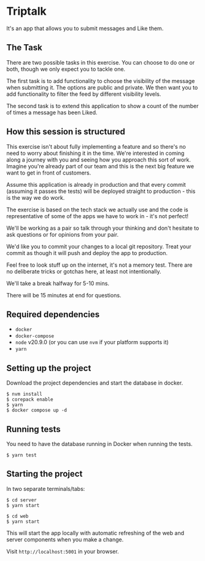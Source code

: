 # Triptalk

It's an app that allows you to submit messages and Like them.

## The Task

There are two possible tasks in this exercise. You can choose to do one or both, though we only expect you to tackle one.

The first task is to add functionality to choose the visibility of the message when submitting it. The options are public and private. We then want you to add functionality to filter the feed by different visibility levels.

The second task is to extend this application to show a count of the number of times a message has been Liked.

## How this session is structured

This exercise isn't about fully implementing a feature and so there's no need to worry about finishing it in the time. We're interested in coming along a journey with you and seeing how you approach this sort of work. Imagine you're already part of our team and this is the next big feature we want to get in front of customers.

Assume this application is already in production and that every commit (assuming it passes the tests) will be deployed straight to production - this is the way we do work.

The exercise is based on the tech stack we actually use and the code is representative of some of the apps we have to work in - it's not perfect!

We'll be working as a pair so talk through your thinking and don't hesitate to ask questions or for opinions from your pair.

We'd like you to commit your changes to a local git repository. Treat your commit as though it will push and deploy the app to production.

Feel free to look stuff up on the internet, it's not a memory test. There are no deliberate tricks or gotchas here, at least not intentionally.

We'll take a break halfway for 5-10 mins.

There will be 15 minutes at end for questions.

## Required dependencies

- `docker`
- `docker-compose`
- `node` v20.9.0 (or you can use `nvm` if your platform supports it)
- `yarn`

## Setting up the project

Download the project dependencies and start the database in docker.

```
$ nvm install
$ corepack enable
$ yarn
$ docker compose up -d
```

## Running tests

You need to have the database running in Docker when running the tests.

```
$ yarn test
```

## Starting the project

In two separate terminals/tabs:

```
$ cd server
$ yarn start
```

```
$ cd web
$ yarn start
```

This will start the app locally with automatic refreshing of the web and server components when you make a change.

Visit `http://localhost:5001` in your browser.

